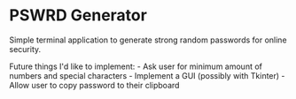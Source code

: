 # PSWRD Generator

Simple terminal application to generate strong random passwords for online security.

Future things I'd like to implement:
    - Ask user for minimum amount of numbers and special characters
    - Implement a GUI (possibly with Tkinter)
    - Allow user to copy password to their clipboard